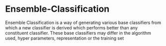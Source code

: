 # Ensemble-Classification
Ensemble Classification is a way of generating various base classifiers from which a new classifier is derived which performs better than any constituent classifier. These base classifiers may differ in the algorithm used, hyper parameters, representation or the training set
